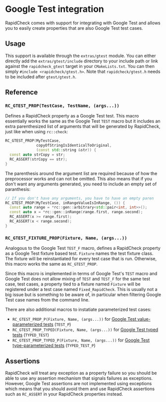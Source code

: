 Google Test integration
=======================
RapidCheck comes with support for integrating with Google Test and allows you to easily create properties that are also Google Test test cases.

## Usage ##
This support is available through the `extras/gtest` module. You can either directly add the `extras/gtest/include` directory to your include path or link against the `rapidcheck_gtest` target in your `CMakeLists.txt`. You can then simply `#include <rapidcheck/gtest.h>`. Note that `rapidcheck/gtest.h` needs to be included after `gtest/gtest.h`.

## Reference ##
### `RC_GTEST_PROP(TestCase, TestName, (args...))` ###
Defines a RapidCheck property as a Google Test test. This macro essentially works the same as the Google Test `TEST` macro but it includes an extra parenthesized list of arguments that will be generated by RapidCheck, just like when using `rc::check`:

```C++
RC_GTEST_PROP(MyTestCase,
              copyOfStringIsIdenticalToOriginal,
              (const std::string &str)) {
  const auto strCopy = str;
  RC_ASSERT(strCopy == str);
}
```

The parenthesis around the argument list are required because of how the preprocessor works and can not be omitted. This also means that if you don't want any arguments generated, you need to include an empty set of paranthesis:

```C++
// If you don't have any arguments, you have to have an empty paren
RC_GTEST_PROP(MyTestCase, inRangeValueIsInRange, ()) {
  const auto range = *rc::gen::arbitrary<std::pair<int, int>>();
  const auto x = *rc::gen::inRange(range.first, range.second);
  RC_ASSERT(x >= range.first);
  RC_ASSERT(x < range.second);
}
```

### `RC_GTEST_FIXTURE_PROP(Fixture, Name, (args...))` ###
Analogous to the Google Test `TEST_F` macro, defines a RapidCheck property as a Google Test fixture based test. `Fixture` names the test fixture class. The fixture will be reinstantiated for every test case that is run. Otherwise, this macro works the same as `RC_GTEST_PROP`.

Since this macro is implemented in terms of Google Test's `TEST` macro and Google Test does not allow mixing of `TEST` and `TEST_F` for the same test case, test cases, a property tied to a fixture named `Fixture` will be registered under a test case named `Fixed_RapidCheck`. This is usually not a big issue but is something to be aware of, in particular when filtering Google Test case names from the command line.

There are also additional macros to instatiate parameterized test cases:

* `RC_GTEST_PROP_P(Fixture, Name, (args...))` for [Google Test value-parameterized tests](https://github.com/google/googletest/blob/master/googletest/docs/AdvancedGuide.md#value-parameterized-tests) (`TEST_P`)
* `RC_GTEST_PROP_TYPED(Fixture, Name, (args...))` for [Google Test typed tests](https://github.com/google/googletest/blob/master/googletest/docs/AdvancedGuide.md#typed-tests) (`TYPED_TEST`)
* `RC_GTEST_PROP_TYPED_P(Fixture, Name, (args...))` for [Google Test type-parameterized tests](https://github.com/google/googletest/blob/master/googletest/docs/AdvancedGuide.md#type-parameterized-tests) (`TYPED_TEST_P`)

## Assertions ##
RapidCheck will treat any exception as a property failure so you should be able to use any assertion mechanism that signals failures as exceptions. However, Google Test assertions are not implemented using exceptions which means that you should avoid them and use RapidCheck assertions such as `RC_ASSERT` in your RapidCheck properties instead.
